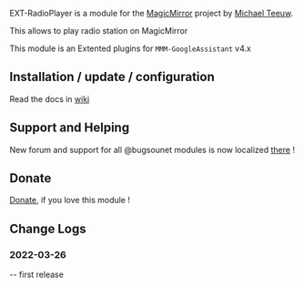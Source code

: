 EXT-RadioPlayer is a module for the [MagicMirror](https://github.com/MichMich/MagicMirror) project by [Michael Teeuw](https://github.com/MichMich).

This allows to play radio station on MagicMirror

This module is an Extented plugins for `MMM-GoogleAssistant` v4.x

## Installation / update / configuration

Read the docs in [wiki](https://wiki.bugsounet.fr/EXT-RadioPlayer)

## Support and Helping
New forum and support for all @bugsounet modules is now localized [there](https://forum.bugsounet.fr) !
 
## Donate
 [Donate](https://www.paypal.com/cgi-bin/webscr?cmd=_s-xclick&hosted_button_id=TTHRH94Y4KL36&source=url), if you love this module !

## Change Logs

### 2022-03-26
   -- first release
